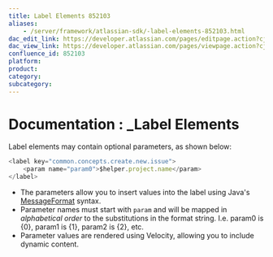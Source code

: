 ```yaml
---
title: Label Elements 852103
aliases:
    - /server/framework/atlassian-sdk/-label-elements-852103.html
dac_edit_link: https://developer.atlassian.com/pages/editpage.action?cjm=wozere&pageId=852103
dac_view_link: https://developer.atlassian.com/pages/viewpage.action?cjm=wozere&pageId=852103
confluence_id: 852103
platform:
product:
category:
subcategory:
---
```

# Documentation : \_Label Elements

Label elements may contain optional parameters, as shown below:  

``` javascript
<label key="common.concepts.create.new.issue">
    <param name="param0">$helper.project.name</param>
</label>
```

-   The parameters allow you to insert values into the label using Java's <a href="http://java.sun.com/j2se/1.4.2/docs/api/java/text/MessageFormat.html" class="external-link">MessageFormat</a> syntax.
-   Parameter names must start with `param` and will be mapped in *alphabetical order* to the substitutions in the format string. I.e. param0 is {0}, param1 is {1}, param2 is {2}, etc.
-   Parameter values are rendered using Velocity, allowing you to include dynamic content.
















































































































































































































































































































